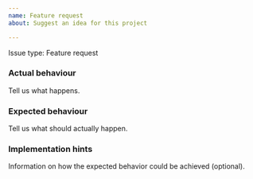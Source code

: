```yaml
---
name: Feature request
about: Suggest an idea for this project

---
```


Issue type: Feature request
<!--
PLEASE DO NOT FILE ISSUES FOR GENERAL SUPPORT QUESTIONS.
The issue tracker is for reporting bugs, feature requests and development discussions only.
For support questions, please use our Discord: https://discord.gg/PAUJFKCGbb
-->

### Actual behaviour
Tell us what happens.

### Expected behaviour
Tell us what should actually happen.

### Implementation hints
Information on how the expected behavior could be achieved (optional).